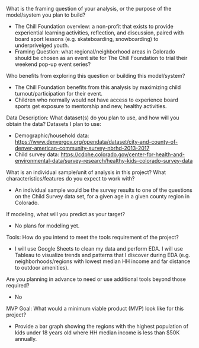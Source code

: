 What is the framing question of your analysis, or the purpose of the model/system you plan to build?
+ The Chill Foundation overview: a non-profit that exists to provide experiential learning activities, reflection, and discussion, paired with board sport lessons (e.g. skateboarding, snowboarding) to underprivelged youth.
+ Framing Question: what regional/neighborhood areas in Colorado should be chosen as an event site for The Chill Foundation to trial their weekend pop-up event series? 

Who benefits from exploring this question or building this model/system?
+ The Chill Foundation benefits from this analysis by maximizing child turnout/participation for their event.
+ Children who normally would not have access to experience board sports get exposure to mentorship and new, healthy activities.

Data Description:
What dataset(s) do you plan to use, and how will you obtain the data?
Datasets I plan to use:
+ Demographic/household data: https://www.denvergov.org/opendata/dataset/city-and-county-of-denver-american-community-survey-nbrhd-2013-2017
+ Child survey data: https://cdphe.colorado.gov/center-for-health-and-environmental-data/survey-research/healthy-kids-colorado-survey-data

What is an individual sample/unit of analysis in this project? What characteristics/features do you expect to work with?
+ An individual sample would be the survey results to one of the questions on the Child Survey data set, for a given age in a given county region in Colorado. 

If modeling, what will you predict as your target?
+ No plans for modeling yet.

Tools:
How do you intend to meet the tools requirement of the project?
+ I will use Google Sheets to clean my data and perform EDA. I will use Tableau to visualize trends and patterns that I discover during EDA (e.g. neighborhoods/regions with lowest median HH income and far distance to outdoor amenities).

Are you planning in advance to need or use additional tools beyond those required?
+ No

MVP Goal:
What would a minimum viable product (MVP) look like for this project?
+ Provide a bar graph showing the regions with the highest population of kids under 18 years old where HH median income is less than $50K annually.
